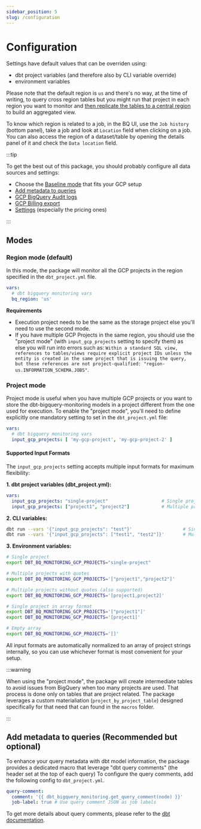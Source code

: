 ```yaml
---
sidebar_position: 5
slug: /configuration
---
```


# Configuration

Settings have default values that can be overriden using:

- dbt project variables (and therefore also by CLI variable override)
- environment variables

Please note that the default region is `us` and there's no way, at the time of writing, to query cross region tables but you might run that project in each region you want to monitor and [then replicate the tables to a central region](https://cloud.google.com/bigquery/docs/data-replication) to build an aggregated view.

To know which region is related to a job, in the BQ UI, use the `Job history` (bottom panel), take a job and look at `Location` field when clicking on a job. You can also access the region of a dataset/table by opening the details panel of it and check the `Data location` field.

:::tip

To get the best out of this package, you should probably configure all data sources and settings:
- Choose the [Baseline mode](#modes) that fits your GCP setup
- [Add metadata to queries](#add-metadata-to-queries-recommended-but-optional)
- [GCP BigQuery Audit logs](/configuration/audit-logs)
- [GCP Billing export](/configuration/gcp-billing)
- [Settings](/configuration/package-settings) (especially the pricing ones)

:::


## Modes

### Region mode (default)

In this mode, the package will monitor all the GCP projects in the region specified in the `dbt_project.yml` file.

```yml
vars:
  # dbt bigquery monitoring vars
  bq_region: 'us'
```

**Requirements**

- Execution project needs to be the same as the storage project else you'll need to use the second mode.
- If you have multiple GCP Projects in the same region, you should use the "project mode" (with `input_gcp_projects` setting to specify them) as else you will run into errors such as: `Within a standard SQL view, references to tables/views require explicit project IDs unless the entity is created in the same project that is issuing the query, but these references are not project-qualified: "region-us.INFORMATION_SCHEMA.JOBS"`.

### Project mode

Project mode is useful when you have multiple GCP projects or you want to store the dbt-bigquery-monitoring models in a project different from the one used for execution.
To enable the "project mode", you'll need to define explicitly one mandatory setting to set in the `dbt_project.yml` file:

```yml
vars:
  # dbt bigquery monitoring vars
  input_gcp_projects: [ 'my-gcp-project', 'my-gcp-project-2' ]
```

#### Supported Input Formats

The `input_gcp_projects` setting accepts multiple input formats for maximum flexibility:

**1. dbt project variables (dbt_project.yml):**
```yml
vars:
  input_gcp_projects: "single-project"                    # Single project as string
  input_gcp_projects: ["project1", "project2"]            # Multiple projects as array
```

**2. CLI variables:**
```bash
dbt run --vars '{"input_gcp_projects": "test"}'                   # Single project
dbt run --vars '{"input_gcp_projects": ["test1", "test2"]}'       # Multiple projects
```

**3. Environment variables:**
```bash
# Single project
export DBT_BQ_MONITORING_GCP_PROJECTS="single-project"

# Multiple projects with quotes
export DBT_BQ_MONITORING_GCP_PROJECTS='["project1","project2"]'

# Multiple projects without quotes (also supported)
export DBT_BQ_MONITORING_GCP_PROJECTS='[project1,project2]'

# Single project in array format
export DBT_BQ_MONITORING_GCP_PROJECTS='["project1"]'
export DBT_BQ_MONITORING_GCP_PROJECTS='[project1]'

# Empty array
export DBT_BQ_MONITORING_GCP_PROJECTS='[]'
```

All input formats are automatically normalized to an array of project strings internally, so you can use whichever format is most convenient for your setup.

:::warning

When using the "project mode", the package will create intermediate tables to avoid issues from BigQuery when too many projects are used.
That process is done only on tables that are project related. The package leverages a custom materialiation (`project_by_project_table`) designed specifically for that need that can found in the `macros` folder.

:::

## Add metadata to queries (Recommended but optional)

To enhance your query metadata with dbt model information, the package provides a dedicated macro that leverage "dbt query comments" (the header set at the top of each query)
To configure the query comments, add the following config to `dbt_project.yml`.

```yaml
query-comment:
  comment: '{{ dbt_bigquery_monitoring.get_query_comment(node) }}'
  job-label: true # Use query comment JSON as job labels
```

To get more details about query comments, please refer to the [dbt documentation](https://docs.getdbt.com/reference/project-configs/query-comment).
